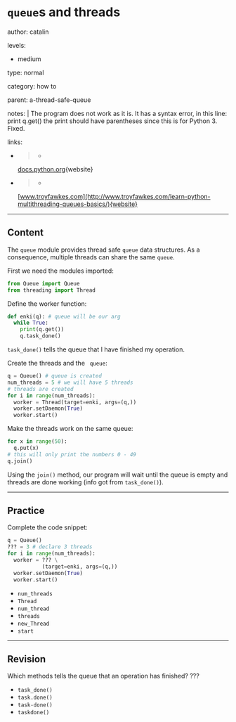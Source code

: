 # `queue`s and threads
author: catalin

levels:

  - medium

type: normal

category: how to

parent: a-thread-safe-queue

notes: |
  The program does not work as it is. It has a syntax error, in this line:
      print q.get()
  the print should have parentheses since this is for Python 3.  Fixed.

links:

  - >-
    [docs.python.org](https://docs.python.org/3.5/library/stdtypes.html#memory-views){website}

  - >-
    [www.troyfawkes.com](http://www.troyfawkes.com/learn-python-multithreading-queues-basics/){website}

---
## Content

The `queue` module provides thread safe `queue` data structures. As a consequence, multiple threads can share the same `queue`.

First we need the modules imported:
```python
from Queue import Queue
from threading import Thread
```
Define the worker function:
```python
def enki(q): # queue will be our arg
  while True:
    print(q.get())
    q.task_done()
```
`task_done()` tells the queue that I have finished my operation.

Create the threads and the ` queue`:
```python
q = Queue() # queue is created
num_threads = 5 # we will have 5 threads
# threads are created
for i in range(num_threads):
  worker = Thread(target=enki, args=(q,))
  worker.setDaemon(True)
  worker.start()
```

Make the threads work on the same queue:
```python
for x in range(50):
  q.put(x)
# this will only print the numbers 0 - 49
q.join()
```
Using the `join()` method, our program will wait until the queue is empty and threads are done working (info got from `task_done()`).

---
## Practice

Complete the code snippet:

```python
q = Queue()
??? = 3 # declare 3 threads
for i in range(num_threads):
  worker = ??? \
           (target=enki, args=(q,))
  worker.setDaemon(True)
  worker.start()
```
* `num_threads`
* `Thread`
* `num_thread`
* `threads`
* `new_Thread`
* `start`

---
## Revision

Which methods tells the queue that an operation has finished? ???

* `task_done()`
* `task.done()`
* `task-done()`
* `taskdone()`
